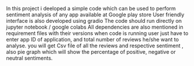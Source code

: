 In this project i deeloped a simple code which can be used to perform sentiment analysis of any app available at Google play store 
User friendly interface is also developed using gradio
The code should run directly on jupyter notebook / google colabs
All dependencies are also mentioned in requirement files with their versions
when code is running user just have to enter app ID of application, and total number of reviews he/she want to analyse.
you will get Csv file of all the reviews and respective sentiment , also pie graph which will show the percentage of positive, negative or neutral sentiments.
